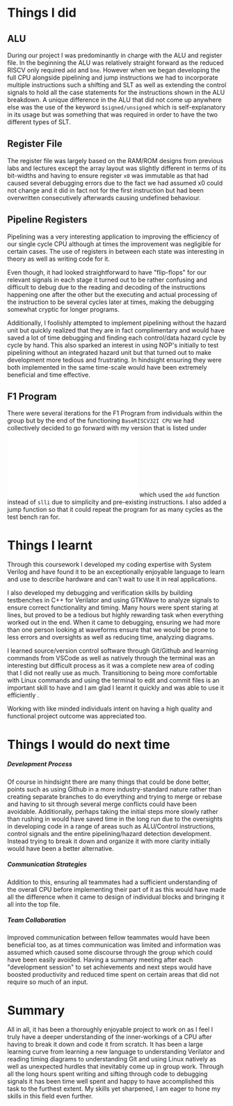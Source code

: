 # Things I did

## ALU

During our project I was predominantly in charge with the ALU and register file. In the beginning the ALU was relatively straight forward as the reduced RISCV only required ```add``` and ```bne```. However when we began developing the full CPU alongside pipelining and jump instructions we had to incorporate multiple instructions such a shifting and SLT as well as extending the control signals to hold all the case statements for the instructions shown in the ALU breakdown. A unique difference in the ALU that did not come up anywhere else was the use of the keyword ```$signed/unsigned``` which is self-explanatory in its usage but was something that was required in order to have the two different types of SLT.
## Register File

The register file was largely based on the RAM/ROM designs from previous labs and lectures except the array layout was slightly different in terms of its bit-widths and having to ensure register ```x0``` was immutable as that had caused several debugging errors due to the fact we had assumed x0 could not change and it did in fact not for the first instruction but had been overwritten consecutively afterwards causing undefined behaviour. 

## Pipeline Registers

Pipelining was a very interesting application to improving the efficiency of our single cycle CPU although at times the improvement was negligible for certain cases. The use of registers in between each state was interesting in theory as well as writing code for it. 

Even though, it had looked straightforward to have "flip-flops" for our relevant signals in each stage it turned out to be rather confusing and difficult to debug due to the reading and decoding of the instructions happening one after the other but the executing and actual processing of the instruction to be several cycles later at times, making the debugging somewhat cryptic for longer programs.

Additionally, I foolishly attempted to implement pipelining without the hazard unit but quickly realized that they are in fact complimentary and would have saved a lot of time debugging and finding each control/data hazard cycle by cycle by hand. This also sparked an interest in using NOP's initially to test pipelining without an integrated hazard unit but that turned out to make development more tedious and frustrating. In hindsight ensuring they were both implemented in the same time-scale would have been extremely beneficial and time effective. 

## F1 Program

There were several iterations for the F1 Program from individuals within the group but by the end of the functioning ```BaseRISCV32I CPU``` we had collectively decided to go forward with my version that is listed under ![F1 Program](../single_cycle/f1_program.md) which used the ```add``` function instead of ```slli``` due to simplicity and pre-existing instructions. I also added a jump function so that it could repeat the program for as many cycles as the test bench ran for.

# Things I learnt

Through this coursework I developed my coding expertise with System Verilog and have found it to be an exceptionally enjoyable language to learn and use to describe hardware and can't wait to use it in real applications. 

I also developed my debugging and verification skills by building testbenches in C++ for Verilator and using GTKWave to analyze signals to ensure correct functionality and timing. Many hours were spent staring at lines, but proved to be a tedious but highly rewarding task when everything worked out in the end.  When it came to debugging, ensuring we had more than one person looking at waveforms ensure that we would be prone to less errors and oversights as well as reducing time, analyzing diagrams.

I learned source/version control software through Git/Github and learning commands from VSCode as well as natively through the terminal was an interesting but difficult process as it was a complete new area of coding that I did not really use as much. Transitioning to being more comfortable with Linux commands and using the terminal to edit and commit files is an important skill to have and I am glad I learnt it quickly and was able to use it efficiently . 

Working with like minded individuals intent on having a high quality and functional project outcome was appreciated too.
# Things I would do next time

##### Development Process

Of course in hindsight there are many things that could be done better, points such as using Github in a more industry-standard nature rather than creating separate branches to do everything and trying to merge or rebase and having to sit through several merge conflicts could have been avoidable. Additionally, perhaps taking the initial steps more slowly rather than rushing in would have saved time in the long run due to the oversights in developing code in a range of areas such as ALU/Control instructions, control signals and the entire pipelining/hazard detection development. Instead trying to break it down and organize it with more clarity initially would have been a better alternative. 
##### Communication Strategies

Addition to this, ensuring all teammates had a sufficient understanding of the overall CPU before implementing their part of it as this would have made all the difference when it came to design of individual blocks and bringing it all into the top file. 
##### Team Collaboration

Improved communication between fellow teammates would have been beneficial too, as at times communication was limited and information was assumed which caused some discourse through the group which could have been easily avoided. Having a summary meeting after each "development session" to set achievements and next steps would have boosted productivity and reduced time spent on certain areas that did not require so much of an input. 
# Summary

All in all, it has been a thoroughly enjoyable project to work on as I feel I truly have a deeper understanding of the inner-workings of a CPU after having to break it down and code it from scratch. It has been a large learning curve from learning a new language to understanding Verilator and reading timing diagrams to understanding Git and using Linux natively as well as unexpected hurdles that inevitably come up in group work. Through all the long hours spent writing and sifting through code to debugging signals it has been time well spent and happy to have accomplished this task to the furthest extent. My skills yet sharpened, I am eager to hone my skills in this field even further.

